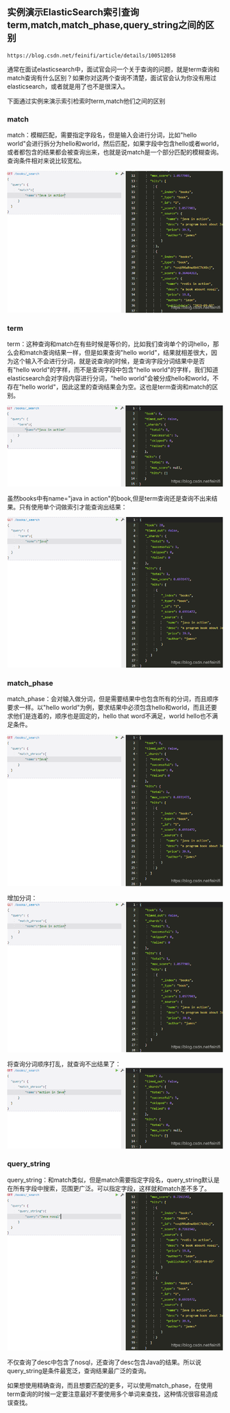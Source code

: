 ## 实例演示ElasticSearch索引查询term,match,match_phase,query_string之间的区别
`https://blog.csdn.net/feinifi/article/details/100512058`

通常在面试elasticsearch中，面试官会问一个关于查询的问题，就是term查询和match查询有什么区别？如果你对这两个查询不清楚，面试官会认为你没有用过elasticsearch，或者就是用了也不是很深入。

下面通过实例来演示索引检索时term,match他们之间的区别

### match
match：模糊匹配，需要指定字段名，但是输入会进行分词，比如"hello world"会进行拆分为hello和world，然后匹配，如果字段中包含hello或者world，或者都包含的结果都会被查询出来，也就是说match是一个部分匹配的模糊查询。查询条件相对来说比较宽松。

![](assets/markdown-img-paste-20200223224405530.png)

### term
term：这种查询和match在有些时候是等价的，比如我们查询单个的词hello，那么会和match查询结果一样，但是如果查询"hello world"，结果就相差很大，因为这个输入不会进行分词，就是说查询的时候，是查询字段分词结果中是否有"hello world"的字样，而不是查询字段中包含"hello world"的字样，我们知道elasticsearch会对字段内容进行分词，"hello world"会被分成hello和world，不存在"hello world"，因此这里的查询结果会为空。这也是term查询和match的区别。

![](assets/markdown-img-paste-20200223224504723.png)

虽然books中有name="java in action"的book,但是term查询还是查询不出来结果。只有使用单个词做索引才能查询出结果：

![](assets/markdown-img-paste-20200223224529424.png)


### match_phase
match_phase：会对输入做分词，但是需要结果中也包含所有的分词，而且顺序要求一样。以"hello world"为例，要求结果中必须包含hello和world，而且还要求他们是连着的，顺序也是固定的，hello that word不满足，world hello也不满足条件。

![](assets/markdown-img-paste-2020022322461727.png)

增加分词：
![](assets/markdown-img-paste-20200223224708724.png)

将查询分词顺序打乱，就查询不出结果了：
![](assets/markdown-img-paste-20200223224734243.png)


###  query_string
query_string：和match类似，但是match需要指定字段名，query_string默认是在所有字段中搜索，范围更广泛。可以指定字段，这样就和match差不多了。
![](assets/markdown-img-paste-20200223224814184.png)

不仅查询了desc中包含了nosql，还查询了desc包含Java的结果。所以说query_string是条件最宽泛，查询结果最广泛的查询。

如果想使用精确查询，而且想要匹配的更多，可以使用match_phase，在使用term查询的时候一定要注意最好不要使用多个单词来查找，这种情况很容易造成误查找。



